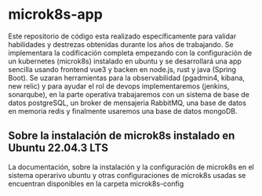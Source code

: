 # microk8s-app
Este repositorio de código esta realizado específicamente para validar habilidades y destrezas obtenidas durante los años de trabajando. Se implementara la codificación completa empezando con la configuración de un kubernetes (microk8s) instalado en ubuntu y se desarrollará una app sencilla usando frontend vue3 y backen en node.js, rust y java (Spring Boot). Se uzaran herramientas para la observabilidad (pgadmin4, kibana, new relic) y para ayudar el rol de devops implementaremos (jenkins, sonarqube), en la parte operativa trabajaremos con un sistema de base de datos postgreSQL, un broker de mensajeria RabbitMQ, una base de datos en memoria redis y finalmente usaremos una base de datos mongoDB.

## Sobre la instalación de microk8s instalado en Ubuntu 22.04.3 LTS

La documentación, sobre la instalación y la configuración de microk8s en el sistema operarivo ubuntu y otras configuraciones de microk8s usadas se encuentran disponibles en la carpeta microk8s-config
